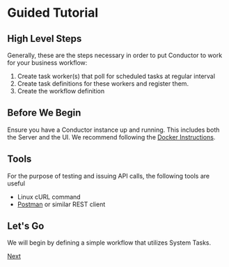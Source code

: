 # Guided Tutorial

## High Level Steps
Generally, these are the steps necessary in order to put Conductor to work for your business workflow:

1. Create task worker(s) that poll for scheduled tasks at regular interval
2. Create task definitions for these workers and register them.
3. Create the workflow definition

## Before We Begin

Ensure you have a Conductor instance up and running. This includes both the Server and the UI. We recommend following the [Docker Instructions](../../getting-started/running/docker.md).

## Tools

For the purpose of testing and issuing API calls, the following tools are useful

- Linux cURL command
- [Postman](https://www.postman.com) or similar REST client

## Let's Go

We will begin by defining a simple workflow that utilizes System Tasks. 

[Next](first-workflow.md)

